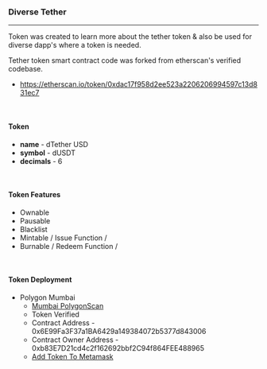 ### Diverse Tether
---
  Token was created to learn more about the tether token & 
also be used for diverse dapp's where a token is needed.

Tether token smart contract code was forked from etherscan's verified codebase.
 - https://etherscan.io/token/0xdac17f958d2ee523a2206206994597c13d831ec7

<br/>

#### Token
 - **name** - dTether USD
 - **symbol** - dUSDT
 - **decimals** - 6
<br/>

#### Token Features
 - Ownable
 - Pausable
 - Blacklist
 - Mintable / Issue Function /
 - Burnable / Redeem Function /
<br/>

#### Token Deployment 
 - Polygon Mumbai
   - [Mumbai PolygonScan](https://mumbai.polygonscan.com/address/0x6E99Fa3F37a1BA6429a149384072b5377d843006#code)
   - Token Verified
   - Contract Address - 0x6E99Fa3F37a1BA6429a149384072b5377d843006
   - Contract Owner Address - 0xb83E7D21cd4c2f162692bbf2C94f864FEE488965
   - <a target="_blank" href="https://main.d1swke8jjod32r.amplifyapp.com/add-token?name=dTether USD&symbol=dUSDT&decimals=18&address=0x6E99Fa3F37a1BA6429a149384072b5377d843006&imgUrl=https://encrypted-tbn0.gstatic.com/images?q=tbn:ANd9GcTFfZAu_tCWAi3Hy3H3ac-R5t9-hIherdacCXzBR4WS_jDhvH1UOnDhMqHSOBGoWLJzbDE&usqp=CAU">Add Token To Metamask</a>
 
